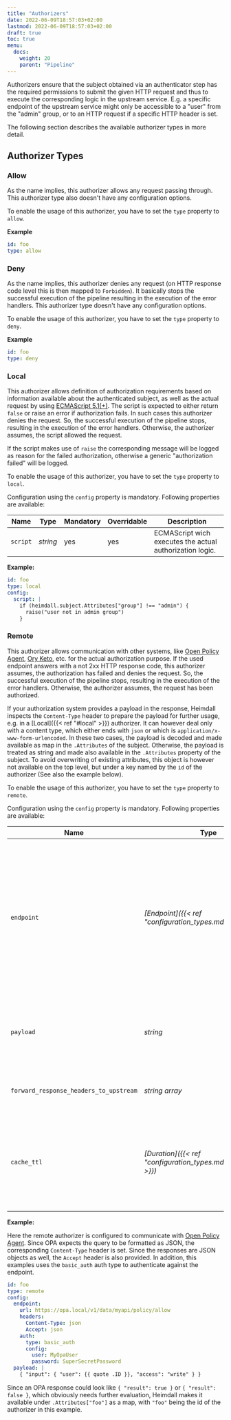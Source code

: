 ```yaml
---
title: "Authorizers"
date: 2022-06-09T18:57:03+02:00
lastmod: 2022-06-09T18:57:03+02:00
draft: true
toc: true
menu:
  docs:
    weight: 20
    parent: "Pipeline"
---
```


Authorizers ensure that the subject obtained via an authenticator step has the required permissions to submit the given HTTP request and thus to execute the corresponding logic in the upstream service. E.g. a specific endpoint of the upstream service might only be accessible to a "user" from the "admin" group, or to an HTTP request if a specific HTTP header is set.

The following section describes the available authorizer types in more detail.

## Authorizer Types

### Allow

As the name implies, this authorizer allows any request passing through. This authorizer type also doesn't have any configuration options.

To enable the usage of this authorizer, you have to set the `type` property to `allow`.

**Example**

```yaml
id: foo
type: allow
```

### Deny

As the name implies, this authorizer denies any request (on HTTP response code level this is then mapped to `Forbidden`). It basically stops the successful execution of the pipeline resulting in the execution of the error handlers. This authorizer type doesn't have any configuration options.

To enable the usage of this authorizer, you have to set the `type` property to `deny`.

**Example**

```yaml
id: foo
type: deny
```

### Local

This authorizer allows definition of authorization requirements based on information available about the authenticated subject, as well as the actual request by using [ECMAScript 5.1(+)](https://262.ecma-international.org/5.1/). The script is expected to either return `false` or raise an error if authorization fails. In such cases this authorizer denies the request. So, the successful execution of the pipeline stops, resulting in the execution of the error handlers. Otherwise, the authorizer assumes, the script allowed the request. 

If the script makes use of `raise` the corresponding message will be logged as reason for the failed authorization, otherwise a generic "authorization failed" will be logged.

To enable the usage of this authorizer, you have to set the `type` property to `local`.

Configuration using the `config` property is mandatory. Following properties are available:

| Name       | Type     | Mandatory | Overridable | Description                                              |
|------------|----------|-----------|-------------|----------------------------------------------------------|
| `script`   | *string* | yes       | yes         | ECMAScript wich executes the actual authorization logic. |

**Example:**

```yaml
id: foo
type: local
config:
  script: |
    if (heimdall.subject.Attributes["group"] !== "admin") {
      raise("user not in admin group")
    }
```

### Remote

This authorizer allows communication with other systems, like [Open Policy Agent](https://www.openpolicyagent.org/), [Ory Keto](https://www.ory.sh/docs/keto/), etc. for the actual authorization purpose. If the used endpoint answers with a not 2xx HTTP response code, this authorizer assumes, the authorization has failed and denies the request. So, the successful execution of the pipeline stops, resulting in the execution of the error handlers. Otherwise, the authorizer assumes, the request has been authorized. 

If your authorization system provides a payload in the response, Heimdall inspects the `Content-Type` header to prepare the payload for further usage, e.g. in a [Local]({{< ref "#local" >}}) authorizer. It can however deal only with a content type, which either ends with `json` or which is `application/x-www-form-urlencoded`. In these two cases, the payload is decoded and made available as map in the `.Attributes` of the subject. Otherwise, the payload is treated as string and made also available in the `.Attributes` property of the subject. To avoid overwriting of existing attributes, this object is however not available on the top level, but under a key named by the `id` of the authorizer (See also the example below).

To enable the usage of this authorizer, you have to set the `type` property to `remote`.

Configuration using the `config` property is mandatory. Following properties are available:

| Name                                   | Type                                                        | Mandatory | Overridable | Description                                                                                                                                                                                                                                                                                                                                                                             |
|----------------------------------------|-------------------------------------------------------------|-----------|-------------|-----------------------------------------------------------------------------------------------------------------------------------------------------------------------------------------------------------------------------------------------------------------------------------------------------------------------------------------------------------------------------------------|
| `endpoint`                             | *[Endpoint]({{< ref "configuration_types.md#endpoint">}})*  | yes       | no          | The API endpoint of your authorization system. At least the `url` must be configured. By default this authorizer will use HTTP `POST` to send the rendered payload to this endpoint. You can override this behavior by configuring `method` as well. Depending on the API requirements of your authorization system, you might need to configure further properties, like headers, etc. |
| `payload`                              | *string*                                                    | yes       | yes         | Your template with definitions required to communicate to the authorization endpoint. See also [Templating]({{< ref "_index.md#templating" >}}).                                                                                                                                                                                                                                        |
| `forward_response_headers_to_upstream` | *string array*                                              | no        | yes         | Enables forwarding of any headers from the authorization endpoint response to the upstream service.                                                                                                                                                                                                                                                                                     |
| `cache_ttl`                            | *[Duration]({{< ref "configuration_types.md#duration" >}})* | no        | yes         | Allows caching of the authorization endpoint responses. Defaults to 0s, which means no caching. The cache key is calculated from the entire configuration of the authorizer instance and the available information about the current subject.                                                                                                                                           |

**Example:**

Here the remote authorizer is configured to communicate with [Open Policy Agent](https://www.openpolicyagent.org/). Since OPA expects the query to be formatted as JSON, the corresponding `Content-Type` header is set. Since the responses are JSON objects as well, the `Accept` header is also provided. In addition, this examples uses the `basic_auth` auth type to authenticate against the endpoint.

```yaml
id: foo
type: remote
config:
  endpoint:
    url: https://opa.local/v1/data/myapi/policy/allow
    headers:
      Content-Type: json
      Accept: json
    auth:
      type: basic_auth
      config:
        user: MyOpaUser
        password: SuperSecretPassword
  payload: |
    { "input": { "user": {{ quote .ID }}, "access": "write" } }
```

Since an OPA response could look like `{ "result": true }` or `{ "result": false }`, which obviously needs further evaluation, Heimdall makes it available under `.Attributes["foo"]` as a map, with `"foo"` being the id of the authorizer in this example. 